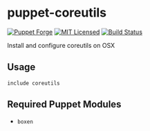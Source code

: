 puppet-coreutils
===========

[![Puppet Forge](https://img.shields.io/puppetforge/v/halyard/coreutils.svg)](https://forge.puppetlabs.com/halyard/coreutils)
[![MIT Licensed](https://img.shields.io/badge/license-MIT-green.svg)](https://tldrlegal.com/license/mit-license)
[![Build Status](https://img.shields.io/circleci/project/halyard/puppet-coreutils.svg)](https://circleci.com/gh/halyard/puppet-coreutils)

Install and configure coreutils on OSX

## Usage

```puppet
include coreutils
```

## Required Puppet Modules

* `boxen`

